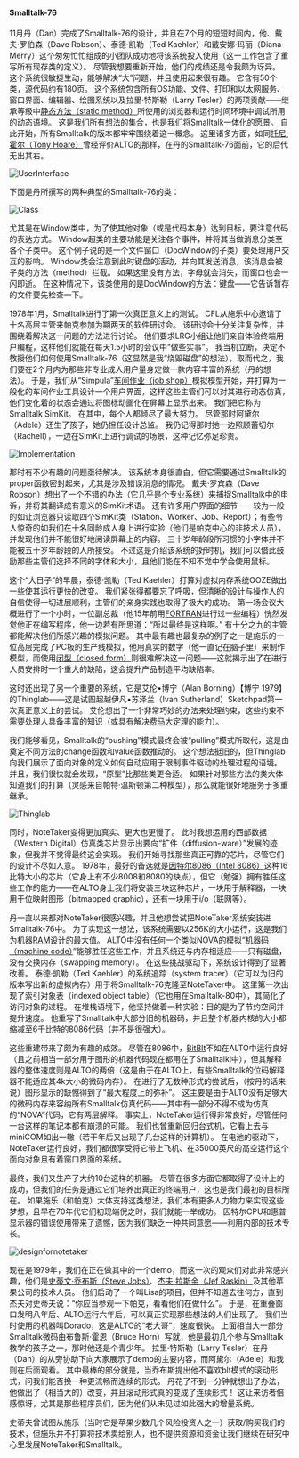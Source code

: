 #### Smalltalk-76

11月丹（Dan）完成了Smalltalk-76的设计，并且在7个月的短短时间内，他、戴夫·罗伯森（Dave Robson）、泰德·凯勒（Ted Kaehler）和戴安娜·玛丽（Diana Merry）这个匆匆忙忙组成的小团队成功地将该系统投入使用（这一工作包含了重写所有现存类的定义）。
尽管我想要重新开始，他们的成绩还是令我颇为讶异。
这个系统很敏捷生动，能够解决“大”问题，并且使用起来很有趣。
它含有50个类，源代码约有180页。
这个系统包含所有OS功能、文件、打印和以太网服务、窗口界面、编辑器、绘图系统以及拉里·特斯勒（Larry Tesler）的两项贡献——继承等级中[静态方法（static method）](http://baike.baidu.com/item/%E9%9D%99%E6%80%81%E6%96%B9%E6%B3%95?sefr=enterbtn)所使用的浏览器和运行时间环境中调试所用的动态语境。
这是我们所有想法的集合，也是我们将Smalltalk一体化的愿景。
自此开始，所有Smalltalk的版本都牢牢围绕着这一概念。
这里诸多方面，如同[托尼·霍尔（Tony Hoare）](http://baike.baidu.com/item/%E6%89%98%E5%B0%BC%C2%B7%E9%9C%8D%E5%B0%94/65848?sefr=enterbtn)曾经评价ALTO的那样，在丹的Smalltalk-76面前，它的后代无出其右。

![UserInterface](UserInterface.png)

下面是丹所撰写的两种典型的Smalltalk-76的类：

![Class](Class.png)

尤其是在Window类中，为了使其他对象（或是代码本身）达到目标，要注意代码的表达方式。
Window超类的主要功能是关注各个事件，并将其当做消息分类至各个子类中。
这个例子说的是一个文件窗口（DocWindow的子类）要处理用户交互的影响。
Window类会注意到此时键盘的活动，并向其发送消息，该消息会被子类的方法（method）拦截。
如果这里没有方法，字母就会消失，而窗口也会一闪即逝。
在这种情况下，该类使用的是DocWindow的方法：键盘——它告诉暂存的文件要先检查一下。

1978年1月，Smalltalk进行了第一次真正意义上的测试。
CFL从施乐中心邀请了十名高层主管来帕克参加为期两天的软件研讨会。
该研讨会十分关注复杂性，并围绕着解决这一问题的方法进行讨论。
他们要求LRG小组让他们亲自体验终端用户编程，这样他们就能在每天1.5小时的会议中“做些实事”。
我当机立断，决定不教授他们如何使用Smalltalk-76（这显然是我“烧毁磁盘”的想法），取而代之，我们要在2个月内为那些非专业成人用户量身定做一款内容丰富的系统（丹的想法）。
于是，我们从“Simpula”[车间作业（job shop）](https://wenku.baidu.com/view/1fc939aef524ccbff12184dc.html)模拟模型开始，并打算为一般化的车间作业工具设计一个用户界面，这样这些主管们可以对其进行动态仿真，他们变化着的状态会通过将图标动画化在屏幕上显示出来。
我们把它称为Smalltalk SimKit。
在其中，每个人都倾尽了最大努力。
尽管那时阿黛尔（Adele）还生了孩子，她仍担任设计总监。
我仍记得那时她一边照顾蕾切尔（Rachell），一边在SimKit上进行调试的场景，这种记忆弥足珍贵。

![Implementation](Implementation.png)

那时有不少有趣的问题亟待解决。
该系统本身很直白，但它需要通过Smalltalk的proper函数密封起来，尤其是涉及错误消息的情况。
戴夫·罗宾森（Dave Robson）想出了一个不错的办法（它几乎是个专业系统）来捕捉Smalltalk中的申诉，并将其翻译成有意义的SimKit术语。
还有许多用户界面的细节——较为一般的如让浏览器只读取四个SimKit类（Station、Worker、Job、Report）；有些令人惊奇的如我们在十名同龄成人身上进行实验（他们是帕克中心的非技术人员），并发现他们并不能很好地阅读屏幕上的内容。
三十岁年龄段所习惯的小字体并不能被五十岁年龄段的人所接受。
不过这是介绍该系统的好时机，我们可以借此鼓励那些主管们选择不同的字体和大小，且他们能在不知不觉中学会使用鼠标。

这个“大日子”的早晨，泰德·凯勒（Ted Kaehler）打算对虚拟内存系统OOZE做出一些使其运行更快的改变。
我们紧张得都要忘了呼吸，但清晰的设计与操作人的自信使得一切进展顺利，主管们的亲身实践也取得了极大的成功。
第一场会议大概进行了一个小时，一位副总裁（他15年前用[FORTRAN](http://baike.baidu.com/item/FORTRAN?sefr=enterbtn)进行过一些编程）恍然发觉他正在编写程序，他一边若有所思道：“所以最终是这样啊。”
有十分之九的主管都能解决他们所感兴趣的模拟问题。
其中最有趣也最复杂的例子之一是施乐的一位高层完成了PC板的生产线模拟，他用真实的数字（他一直记在脑子里）来制作模型，而使用[闭型（closed form）](https://www.zhihu.com/question/51616557?from=profile_question_card)则很难解决这一问题——这就揭示出了在进行人员安排时一个重大的缺陷，这会提升产品制造平均缺陷率。

这时还出现了另一个重要的系统，它是艾伦•博宁（Alan Borning）【博宁 1979】的Thinglab——这是试图超越伊凡•苏泽兰（Ivan Sutherland）Sketchpad第一次真正意义上的尝试。
艾伦想出了一个非常巧妙的办法来处理约束，这些约束不需要处理人具备丰富的知识（或具有解决[费马大定理](http://baike.baidu.com/item/%E8%B4%B9%E9%A9%AC%E5%A4%A7%E5%AE%9A%E7%90%86/80363?sefr=enterbtn)的能力）。

我们能够看见，Smalltalk的“pushing”模式最终会被“pulling”模式所取代，这是由奠定不同方法的change函数和value函数推动的。
这个想法挺旧的，但Thinglab向我们展示了面向对象的定义如何自动应用于限制事件驱动的处理过程的语境。
并且，我们很快就会发现，“原型”比那些类更合适。
如果针对那些方法的类大体知道我们的打算（灵感来自帕特·温斯顿<Pat Winston>第二种模型），那么就能很好地服务于多重继承。

![Thinglab](Thinglab.png)

同时，NoteTaker变得更加真实、更大也更慢了。
此时我想运用的西部数据（Western Digital）仿真类芯片显示出要向“扩件（diffusion-ware）”发展的迹象，但我并不觉得最终这会实现。
我们开始寻找那些真正可靠的芯片，尽管它们的设计不尽如人意。
1978年，最好的备选就是[因特尔8086（Intel 8086）](http://baike.baidu.com/item/Intel%208086?sefr=enterbtn)这种16比特大小的芯片（它身上有不少8008和8080的缺点），但它（勉强）拥有胜任这些工作的能力——在ALTO身上我们将安装三块这种芯片，一块用于解释器，一块用于位映射图形（bitmapped graphic），还有一块用于i/o（联网等）。

丹一直以来都对NoteTaker很感兴趣，并且他想尝试把NoteTaker系统安装进Smalltalk-76中。
为了实现这一想法，该系统需要以256K的大小运行，这是我们为机器[RAM](http://baike.baidu.com/item/%E9%9A%8F%E6%9C%BA%E5%AD%98%E5%8F%96%E5%AD%98%E5%82%A8%E5%99%A8?sefr=enterbtn)设计的最大值。
ALTO中没有任何一个类似NOVA的模拟“[机器码（machine code）](http://baike.baidu.com/item/%E6%9C%BA%E5%99%A8%E7%A0%81?sefr=enterbtn)”能够胜任这些工作，并且系统还与内存相适应——只有磁盘，没有交换内存（swapping memory）。
在这些挑战驱动下，系统设计得到了显著改善。
泰德·凯勒（Ted Kaehler）的系统追踪（system tracer）（它可以为旧的版本写出新的虚拟内存）用于将Smalltalk-76克隆至NoteTaker中。
这里第一次出现了索引对象表（indexed object table）（它也用在Smalltalk-80中），其简化了访问对象的过程。
在堆栈语境下，他坚持做着一种实验：目的是为了节约空间并提升速度。
他重写了Smalltalk中大部分旧的机器码，并且整个机器内核的大小都缩减至6千比特的8086代码（并不是很强大）。

这些重建带来了颇为有趣的成效。
尽管在8086中，[BitBlt](http://baike.baidu.com/item/BitBlt?sefr=enterbtn)不如在ALTO中运行良好（且之前相当一部分用于图形的机器代码现在都用在了Smalltalkl中），但其解释器的整体速度则是ALTO的两倍（这是由于在ALTO上，有些Smalltalk的位码解释器不能适应其4k大小的微码内存）。
在进行了无数种形式的尝试后，（按丹的话来说）图形显示的缺憾得到了“最大程度上的弥补”。
这主要是由于ALTO没有足够大的微码内存来容纳所有Smalltalk仿真代码——其中有一部分不得不成为仿真的“NOVA”代码，它有两层解释。
事实上，NoteTaker运行得非常良好，尽管任何一台这样的笔记本都有崩溃的可能。
我们也曾重新回归台式机，它看上去与miniCOM如出一辙（若干年后又出现了几台这样的计算机）。
在电池的驱动下，NoteTaker运行良好，我们都很享受将它带上飞机、在35000英尺的高空运行这个面向对象且有着窗口界面的系统。

最终，我们又生产了大约10台这样的机器。
尽管在很多方面它都取得了设计上的成功，但我们的任务是通过它们培养出真正的终端用户，这也是我们最初的目标所在。
如果施乐（和帕克）大体支持这类想法，我们本有更多人力物力来实现这些梦想，且早在70年代它们初现端倪之时，我们就能一举成功。
因特尔CPU和惠普显示器的错误使用带来了遗憾，因为我们缺乏一种共同意愿——利用内部的技术专长。

![designfornotetaker](designfornotetaker.png)

现在是1979年，我们在正在做其中的一个demo，而这一次的观众们对此非常感兴趣，他们是[史蒂文·乔布斯（Steve Jobs）](http://baike.baidu.com/item/%E5%8F%B2%E8%92%82%E5%A4%AB%C2%B7%E4%B9%94%E5%B8%83%E6%96%AF/85300?sefr=enterbtn)、[杰夫·拉斯金（Jef Raskin）](http://baike.baidu.com/item/%E6%9D%B0%E5%A4%AB%C2%B7%E6%8B%89%E6%96%AF%E9%87%91?sefr=enterbtn)及其他苹果公司的技术人员。
他们启动了一个叫Lisa的项目，但并不知道去往何方，直到杰夫对史蒂夫说：“你应当参观一下帕克，看看他们在做什么”。
于是，在重叠窗口发明八年后、ALTO运行六年后，可以真正实现那些想法的人们出现了。
我们当时使用的机器叫Dorado，这是ALTO的“老大哥”，速度很快。
上面相当大一部分Smalltalk微码由布鲁斯·霍恩（Bruce Horn）写就，他是最初几个参与Smalltalk教学的孩子之一，那时他还是个青少年。
拉里·特斯勒（Larry Tesler）在丹（Dan）的从旁协助下向大家展示了demo的主要内容，而阿黛尔（Adele）和我则在后面观看。
其中最棒的部分就是，当乔布斯提出他不喜欢blt模式的滚动形式，问我们能否换一种更流畅而连续的形式。
丹花了不到一分钟就想出了办法，他做出了（相当大的）改变，并且滚动形式真的变成了连续形式！
这让来访者倍感惊讶，尤其是那些程序员们，因为他们从未见过如此强大的增量系统。

史蒂夫曾试图从施乐（当时它是苹果少数几个风险投资人之一）获取/购买我们的技术，但施乐并不打算将技术卖给别人，也不提供资源和资金让我们继续在研究中心里发展NoteTaker和Smalltalk。
